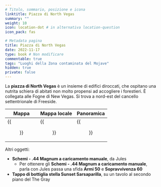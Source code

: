 ```yaml
---
# Titolo, sommario, posizione e icona
linktitle: Piazza di North Vegas
summary: ""
weight: 10
icon: location-dot # in alternativa location-question
icon_pack: fas

# Metadata pagina
title: Piazza di North Vegas
date: 2022-11-17
type: book # Non modificare
commentable: true
tags: "Luoghi della Zona contaminata del Mojave"
hidden: true
private: false
---
```


<div class="fnv">


La **piazza di North Vegas** è un insieme di edifici diroccati, che ospitano una nutrita schiera di abitati non molto propensi ad accogliere i forestieri. È collegata alle Fogne di New Vegas. Si trova a nord-est del cancello settentrionale di Freeside.

| Mappa                            | Mappa locale                 | Panoramica | 
| -------------------------------- | ---------------------------- | ---------- |
| {{<figure src="fnv/North_Vegas_Square_loc.webp">}} | {{<figure src="fnv/North_Vegas_Square_map.webp">}} |  {{<figure src="fnv/North_Vegas_Square.webp">}}          |



Altri oggetti:
- **Schemi - .44 Magnum a caricamento manuale**, da Jules
	- Per ottenere gli **Schemi - .44 Magnum a caricamento manuale**, parla con Jules passa una sfida **Armi 50** e **Sopravvivenza 60**
- **Tappo di bottiglia stella Sunset Sarsaparilla**, su un tavolo al secondo piano del The Gray

</div>

